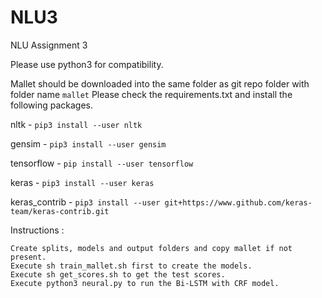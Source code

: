 # NLU3
NLU Assignment 3

Please use python3 for compatibility.

Mallet should be downloaded into the same folder as git repo folder with folder name `mallet`
Please check the requirements.txt and install the following packages.

nltk - `pip3 install --user nltk`

gensim - `pip3 install --user gensim`

tensorflow - `pip install --user tensorflow`

keras - `pip3 install --user keras`

keras_contrib - `pip3 install --user git+https://www.github.com/keras-team/keras-contrib.git`

Instructions :

    Create splits, models and output folders and copy mallet if not present.
    Execute sh train_mallet.sh first to create the models.
    Execute sh get_scores.sh to get the test scores.
    Execute python3 neural.py to run the Bi-LSTM with CRF model.

